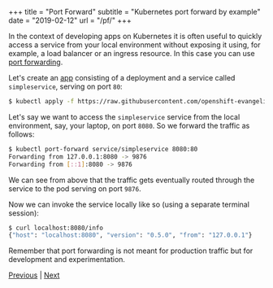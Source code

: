 +++
title = "Port Forward"
subtitle = "Kubernetes port forward by example"
date = "2019-02-12"
url = "/pf/"
+++

In the context of developing apps on Kubernetes it is often useful to quickly access a service from your local environment without exposing it using, for example, a load balancer or an ingress resource. In this case you can use [port forwarding](https://kubernetes.io/docs/tasks/access-application-cluster/port-forward-access-application-cluster/).

Let's create an [app](https://github.com/openshift-evangelists/kbe/blob/master/specs/pf/app.yaml) consisting of a deployment and a service called `simpleservice`, serving on port `80`:

```bash
$ kubectl apply -f https://raw.githubusercontent.com/openshift-evangelists/kbe/master/specs/pf/app.yaml
```

Let's say we want to access the `simpleservice` service from the local environment, say, your laptop, on port `8080`. So we forward the traffic as follows:

```bash
$ kubectl port-forward service/simpleservice 8080:80
Forwarding from 127.0.0.1:8080 -> 9876
Forwarding from [::1]:8080 -> 9876
```

We can see from above that the traffic gets eventually routed through the service to the pod serving on port `9876`.

Now we can invoke the service locally like so (using a separate terminal session):

```bash
$ curl localhost:8080/info
{"host": "localhost:8080", "version": "0.5.0", "from": "127.0.0.1"}
```

Remember that port forwarding is not meant for production traffic but for development and experimentation.

[Previous](/sd) | [Next](/healthz)

